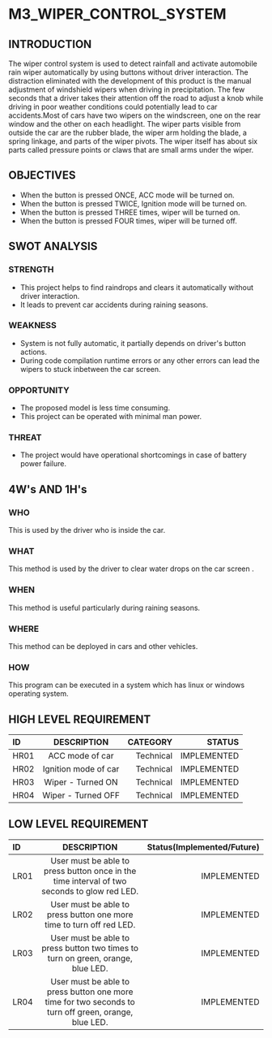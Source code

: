 # M3_WIPER_CONTROL_SYSTEM
## INTRODUCTION

The wiper control system is used to detect rainfall and activate automobile rain wiper automatically by using buttons without driver interaction. The distraction eliminated with the development of this product is the manual adjustment of windshield wipers when driving in precipitation. The few seconds that a driver takes their attention off the road to adjust a knob while driving in poor weather conditions could potentially lead to car accidents.Most of cars have two wipers on the windscreen, one on the rear window and the other on each headlight. The wiper parts visible from outside the car are the rubber blade, the wiper arm holding the blade, a spring linkage, and parts of the wiper pivots. The wiper itself has about six parts called pressure points or claws that are small arms under the wiper.
## OBJECTIVES
*	When the button is pressed ONCE, ACC mode will be turned on.
*	When the button is pressed TWICE, Ignition mode will be turned on.
*	When the button is pressed THREE times, wiper will be turned on.
*	When the button is pressed FOUR times, wiper will be turned off.
## SWOT ANALYSIS
### STRENGTH
* This project helps to find raindrops and clears it automatically without driver interaction.
* It leads to prevent car accidents during raining seasons.
### WEAKNESS
* System is not fully automatic, it partially depends on driver's button actions.
* During code compilation runtime errors or any other errors can lead the wipers to stuck inbetween the car screen.
### OPPORTUNITY
* The proposed model is less time consuming.
* This project can be operated with minimal man power.
### THREAT
* The project would have operational shortcomings in case of battery power failure.
## 4W's AND 1H's
### WHO
This is used by the driver who is inside the car.
### WHAT
This method is used by the driver to clear water drops on the car screen .
### WHEN
This method is useful particularly during raining seasons.
### WHERE
This method can be deployed in cars and other vehicles.
### HOW
This program can be executed in a system which has linux or windows operating system.
## HIGH LEVEL REQUIREMENT
| ID   |                 DESCRIPTION                           | CATEGORY  | STATUS      |
| :--- |     :---:                                             |      ---: |  ---:       |            
| HR01 | ACC mode of car                                       | Technical | IMPLEMENTED |             
| HR02 | Ignition mode of car                                  | Technical | IMPLEMENTED |         
| HR03 | Wiper - Turned ON                                     | Technical | IMPLEMENTED |
| HR04 | Wiper - Turned OFF                                    | Technical | IMPLEMENTED |
## LOW LEVEL REQUIREMENT
| ID   |                    DESCRIPTION                                                                                              | Status(Implemented/Future) |
| :--- |                   :---:                                                                                                     |                       ---: |
| LR01 | User must be able to press button once in the time interval of two seconds to glow red LED.                                 |  IMPLEMENTED               |   
| LR02 | User must be able to press button one more time to turn off red LED.                                                        |  IMPLEMENTED               |  
| LR03 | User must be able to press button two times to turn on green, orange, blue LED.                                             |  IMPLEMENTED               |  
| LR04 | User must be able to press button one more time for two seconds to turn off green, orange, blue LED.                        |  IMPLEMENTED               |


